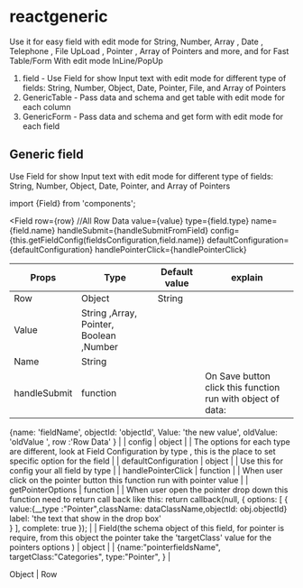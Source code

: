 # reactgeneric
Use it for easy field with edit mode for String, Number, Array , Date , Telephone , File UpLoad , Pointer , Array of Pointers and more, and for Fast Table/Form With edit mode InLine/PopUp

1) field - Use Field for show Input text with edit mode for different type of fields: String, Number, Object, Date, Pointer, File, and Array of Pointers 
2) GenericTable - Pass data and schema and get table with edit mode for each column  
3) GenericForm - Pass data and schema and get form with edit mode for each field  

Generic field
-----------------
Use Field for show Input text with edit mode for different type of fields: String, Number, Object, Date, Pointer, and Array of Pointers 

import {Field} from 'components';

<Field 
row={row} //All Row Data 
value={value} 
type={field.type}
name={field.name} 
handleSubmit={handleSubmitFromField} 
config={this.getFieldConfig(fieldsConfiguration,field.name)} 
defaultConfiguration={defaultConfiguration} 
handlePointerClick={handlePointerClick}
>

| Props  | Type | Default value  | explain |
| ------------- | ------------- | ------------- | ------------- |
| Row  | Object  | String  |   |
| Value  | String ,Array, Pointer, Boolean ,Number   |   |   |
| Name  | String  |   |  |
| handleSubmit  | function  |  | On Save button click this function run with object of data:
{name: 'fieldName',
objectId: 'objectId',
Value: 'the new value',
oldValue: 'oldValue ',
row :'Row Data'
}
  |
| config  | object  |  | The options for each type are different, look at Field Configuration by type , this is the place to set specific option for the field  |
| defaultConfiguration  | object  |   | Use this for config your all field by type  |
| handlePointerClick  | function  |   | When user click on the pointer button this function run with pointer value  |
| getPointerOptions  | function  |  | When user open the pointer drop down this function need to return call back like this:
              return   callback(null, {
                options: [
                { value:{__type :"Pointer",className: dataClassName,objectId: obj.objectId}
                  label: 'the text that show in the drop box'  
                }
                ],
                complete: true
            });
  |
| Field(the schema object of this field, for pointer is require, from this object the pointer take the 'targetClass' value for the pointers options )  | object  |   | {name:"pointerfieldsName",
targetClass:"Categories",
type:"Pointer",
}
  |


Object | Row